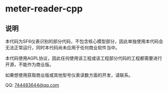 # meter-reader-cpp
## 说明
本代码为SF6仪表识别的部分代码，不包含核心模型部分，因此单独使用本代码会无法正常运行，同时本代码尚未应用于任何商业软件当中。

本代码使用AGPL协议，因此任何使用该工程或该工程部分代码的工程都需要进行开源，不能作为商业版。

如果想使用获取商业版或其他型号仪表读数方面的开发，请联系。

QQ: 744483644@qq.com
